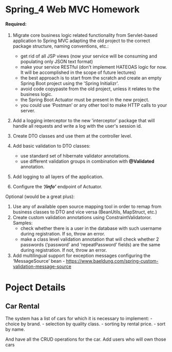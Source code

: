 # Spring_4 Web MVC Homework

#### Required:
1.	Migrate core business logic related functionality from Servlet-based application to Spring MVC adapting the old project to the correct package structure, naming conventions, etc.:
    -   get rid of all JSP views (now your service will be consuming and populating only JSON text format)
    -	make your service RESTful (don't implement HATEOAS logic for now. It will be accomplished in the scope of future lectures)
    -   the best approach is to start from the scratch and create an empty Spring Boot project using the 'Spring Initializr'.
    -	avoid code copypaste from the old project, unless it relates to the business logic.
    -   the Spring Boot Actuator must be present in the new project.
    -   you could use ‘Postman’ or any other tool to make HTTP calls to your server.
    
2.	Add a logging interceptor to the new 'interceptor' package that will handle all requests and write a log with the user's session id.

3.	Create DTO classes and use them at the controller level.

4.	Add basic validation to DTO classes:
    -	use standard set of hibernate validator annotations.
    -	use different validation groups in combination with **@Validated** annotation.
    
5.	Add logging to all layers of the application.

6.	Configure the ***‘/info’*** endpoint of Actuator.

Optional (would be a great plus):
1. Use any of available open source mapping tool in order to remap from business classes to DTO and vice versa (BeanUtils, MapStruct, etc.)
2. Create custom validation annotations using ConstraintValidatoror. Samples:
    -	check whether there is a user in the database with such username during registration. If so, throw an error.
    -	make a class level validation annotation that will check whether 2 passwords (‘password’ and ‘repeatPassword’ fields) are the same during registration. If not, throw an error.
3. Add multilingual support for exception messages configuring the ‘MessageSource’ bean - https://www.baeldung.com/spring-custom-validation-message-source



# Poject Details
## Car Rental

The system has a list of cars for which it is necessary to implement:
    -   choice by brand.
    -   selection by quality class.
    -   sorting by rental price.
    -   sort by name.

And have all the CRUD operations for the car. Add users who will own those cars
